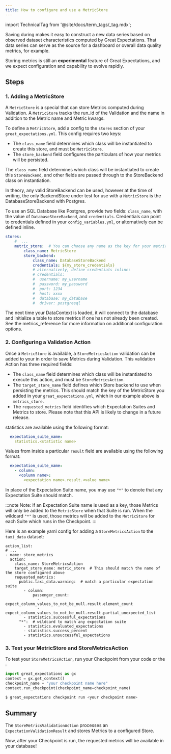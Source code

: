 ```yaml
---
title: How to configure and use a MetricStore
---
```

import TechnicalTag from '@site/docs/term_tags/_tag.mdx';

Saving <TechnicalTag tag="metric" text="Metrics" /> during <TechnicalTag tag="validation" text="Validation" /> makes it easy to construct a new data series based on observed dataset characteristics computed by Great Expectations. That data series can serve as the source for a dashboard or overall data quality metrics, for example.

Storing metrics is still an **experimental** feature of Great Expectations, and we expect configuration and capability to evolve rapidly.

## Steps

### 1. Adding a MetricStore

A `MetricStore` is a special <TechnicalTag tag="store" text="Store" /> that can store Metrics computed during Validation. A `MetricStore` tracks the run_id of the Validation and the <TechnicalTag tag="expectation_suite" text="Expectation Suite" /> name in addition to the Metric name and Metric kwargs.

To define a `MetricStore`, add a <TechnicalTag tag="metric_store" text="Metric Store" /> config to the `stores` section of your `great_expectations.yml`.
This config requires two keys:

- The `class_name` field determines which class will be instantiated to create this store, and must be `MetricStore`.
- The `store_backend` field configures the particulars of how your metrics will be persisted. 

The `class_name` field determines which class will be instantiated to create this `StoreBackend`, and other fields are passed through to the StoreBackend class on instantiation.
  
In theory, any valid StoreBackend can be used, however at the time of writing, the only BackendStore under test for use with a `MetricStore` is the DatabaseStoreBackend with Postgres.

To use an SQL Database like Postgres, provide two fields: `class_name`, with the value of `DatabaseStoreBackend`, and `credentials`. Credentials can point to credentials defined in your `config_variables.yml`, or alternatively can be defined inline.

```yaml
stores:
    #  ...
    metric_store:  # You can choose any name as the key for your metric store
        class_name: MetricStore
        store_backend:
            class_name: DatabaseStoreBackend
            credentials: ${my_store_credentials}
            # alternatively, define credentials inline:
            # credentials:
            #  username: my_username
            #  password: my_password
            #  port: 1234
            #  host: xxxx
            #  database: my_database
            #  driver: postgresql
```

The next time your DataContext is loaded, it will connect to the database and initialize a table to store metrics if
one has not already been created. See the metrics_reference for more information on additional configuration
options.

### 2. Configuring a Validation Action

Once a `MetricStore` is available, a `StoreMetricsAction` validation <TechnicalTag tag="action" text="Action" /> can be added to your <TechnicalTag tag="checkpoint" text="Checkpoint" /> in order to save Metrics during Validation. This validation Action has three required fields:

- The `class_name` field determines which class will be instantiated to execute this action, and must be `StoreMetricsAction`.
- The `target_store_name` field defines which Store backend to use when persisting the metrics. This should match the key of the MetricStore you added in your `great_expectations.yml`, which in our example above is `metrics_store`.
- The `requested_metrics` field identifies which Expectation Suites and Metrics to store. Please note that this API is likely to change in a future release.
  
<TechnicalTag tag="validation_result" text="Validation Result" /> statistics are available using the following format:

```yaml
  expectation_suite_name:
    statistics.<statistic name>
```

Values from inside a particular <TechnicalTag tag="expectation" text="Expectation's" /> `result` field are available using the following format:

```yaml
  expectation_suite_name:
    - column:
      <column name>:
        <expectation name>.result.<value name>
```

In place of the Expectation Suite name, you may use `"*"` to denote that any Expectation Suite should match. 

:::note Note:
If an Expectation Suite name is used as a key, those Metrics will only be added to the `MetricStore` when that Suite is run.
When the wildcard `"*"` is used, those metrics will be added to the `MetricStore` for each Suite which runs in the Checkpoint.
:::

Here is an example yaml config for adding a `StoreMetricsAction` to the `taxi_data` dataset:

```
action_list:
# ...
- name: store_metrics
  action:
    class_name: StoreMetricsAction
    target_store_name: metric_store  # This should match the name of the store configured above
    requested_metrics:
      public.taxi_data.warning:  # match a particular expectation suite
        - column:
            passenger_count:
              - expect_column_values_to_not_be_null.result.element_count
              - expect_column_values_to_not_be_null.result.partial_unexpected_list
        - statistics.successful_expectations
      "*":  # wildcard to match any expectation suite
        - statistics.evaluated_expectations
        - statistics.success_percent
        - statistics.unsuccessful_expectations
```

### 3. Test your MetricStore and StoreMetricsAction

To test your `StoreMetricsAction`, run your Checkpoint from your code or the <TechnicalTag tag="cli" text="CLI" />:

```python
import great_expectations as gx
context = gx.get_context()
checkpoint_name = "your checkpoint name here"
context.run_checkpoint(checkpoint_name=checkpoint_name)
```

```bash
$ great_expectations checkpoint run <your checkpoint name>
```

## Summary

The `StoreMetricsValidationAction` processes an `ExpectationValidationResult` and stores Metrics to a configured Store.

Now, after your Checkpoint is run, the requested metrics will be available in your database!